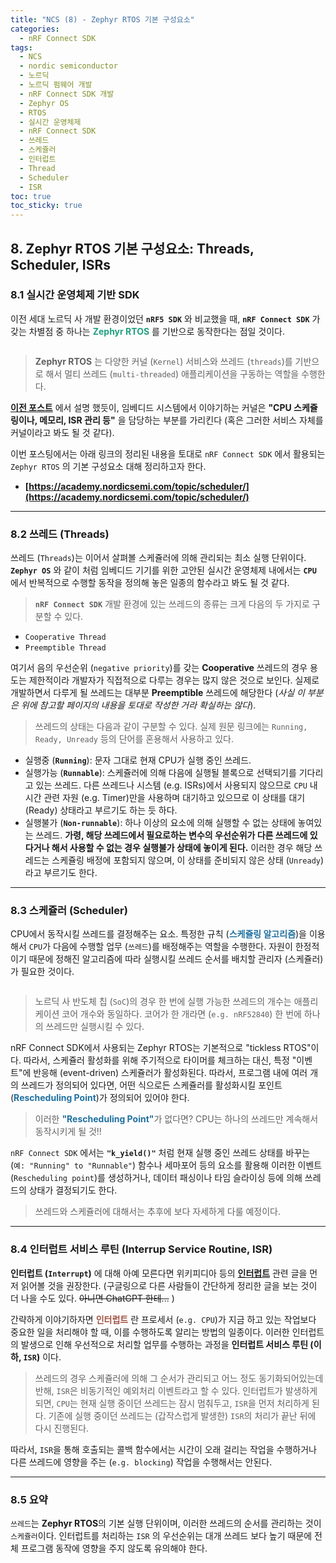 ```yaml
---
title: "NCS (8) - Zephyr RTOS 기본 구성요소"
categories:
  - nRF Connect SDK
tags:
  - NCS
  - nordic semiconductor
  - 노르딕
  - 노르딕 펌웨어 개발
  - nRF Connect SDK 개발
  - Zephyr OS
  - RTOS
  - 실시간 운영체제
  - nRF Connect SDK
  - 쓰레드
  - 스케쥴러
  - 인터럽트
  - Thread
  - Scheduler
  - ISR
toc: true
toc_sticky: true
---
```


## 8. Zephyr RTOS 기본 구성요소: Threads, Scheduler, ISRs

### 8.1 실시간 운영체제 기반 SDK

이전 세대 노르딕 사 개발 환경이었던 **`nRF5 SDK`** 와 비교했을 때, **`nRF Connect SDK`** 가 갖는 차별점 중 하나는 <span style="color:#20a080"><b>Zephyr RTOS</b></span> 를 기반으로 동작한다는 점일 것이다.

<figure style="width: 95%" class="align-center">
  <img src="{{ site.url }}{{ site.baseurl }}/assets/images/ncs-rtos-fig1.png" alt="">
</figure>

> **Zephyr RTOS** 는 다양한 커널 (`Kernel`) 서비스와 쓰레드 (`threads`)를 기반으로 해서 멀티 쓰레드 (`multi-threaded`) 애플리케이션을 구동하는 역할을 수행한다.

**[이전 포스트](https://enidanny.github.io/nrf%20connect%20sdk/nRF-Connect-SDK-Zephyr-OS/)** 에서 설명 했듯이, 임베디드 시스템에서 이야기하는 커널은 **"CPU 스케쥴링이나, 메모리, ISR 관리 등"** 을 담당하는 부분를 가리킨다 (혹은 그러한 서비스 자체를 커널이라고 봐도 될 것 같다).

이번 포스팅에서는 아래 링크의 정리된 내용을 토대로 `nRF Connect SDK` 에서 활용되는 `Zephyr RTOS` 의 기본 구성요소 대해 정리하고자 한다.

* **[https://academy.nordicsemi.com/topic/scheduler/](https://academy.nordicsemi.com/topic/scheduler/)**

---

### 8.2 쓰레드 (Threads)

쓰레드 (`Threads`)는 이어서 살펴볼 스케쥴러에 의해 관리되는 최소 실행 단위이다. **`Zephyr OS`** 와 같이 처럼 임베디드 기기를 위한 고안된 실시간 운영체제 내에서는 **`CPU`** 에서 반복적으로 수행할 동작을 정의해 놓은 일종의 함수라고 봐도 될 것 같다.

> **`nRF Connect SDK`** 개발 환경에 있는 쓰레드의 종류는 크게 다음의 두 가지로 구분할 수 있다.

* `Cooperative Thread` 
* `Preemptible Thread` 

여기서 음의 우선순위 (`negative priority`)를 갖는 **Cooperative** 쓰레드의 경우 용도는 제한적이라 개발자가 직접적으로 다루는 경우는 많지 않은 것으로 보인다. 실제로 개발하면서 다루게 될 쓰레드는 대부분 **Preemptible** 쓰레드에 해당한다 (*사실 이 부분은 위에 참고할 페이지의 내용을 토대로 작성한 거라 확실하는 않다*).

> 쓰레드의 상태는 다음과 같이 구분할 수 있다. 실제 원문 링크에는 `Running, Ready, Unready` 등의 단어를 혼용해서 사용하고 있다.

* 실행중 (**`Running`**): 문자 그대로 현재 CPU가 실행 중인 쓰레드.
* 실행가능 (**`Runnable`**): 스케쥴러에 의해 다음에 실행될 블록으로 선택되기를 기다리고 있는 쓰레드. 다른 쓰레드나 시스템 (e.g. ISRs)에서 사용되지 않으므로 `CPU` 내 시간 관련 자원 (e.g. Timer)만을 사용하며 대기하고 있으므로 이 상태를 대기(Ready) 상태라고 부르기도 하는 듯 하다.
* 실행불가 (**`Non-runnable`**): 하나 이상의 요소에 의해 실행할 수 없는 상태에 놓여있는 쓰레드. **가령, 해당 쓰레드에서 필요로하는 변수의 우선순위가 다른 쓰레드에 있다거나 해서 사용할 수 없는 경우 실행불가 상태에 놓이게 된다.** 이러한 경우 해당 쓰레드는 스케쥴링 배정에 포함되지 않으며, 이 상태를 준비되지 않은 상태 (`Unready`)라고 부르기도 한다.

---

### 8.3 스케쥴러 (Scheduler)

CPU에서 동작시킬 쓰레드를 결정해주는 요소. 특정한 규칙 (<span style="color:#2070a0"><b>스케쥴링 알고리즘</b></span>)을 이용해서 `CPU`가 다음에 수행할 업무 (`쓰레드`)를 배정해주는 역할을 수행한다. 자원이 한정적이기 때문에 정해진 알고리즘에 따라 실행시킬 쓰레드 순서를 배치할 관리자 (스케쥴러)가 필요한 것이다.

<figure style="width: 95%" class="align-center">
  <img src="{{ site.url }}{{ site.baseurl }}/assets/images/ncs-rtos-fig2.png" alt="">
</figure>

>노르딕 사 반도체 칩 (`SoC`)의 경우 한 번에 실행 가능한 쓰레드의 개수는 애플리케이션 코어 개수와 동일하다. 코어가 한 개라면 (`e.g. nRF52840`) 한 번에 하나의 쓰레드만 실행시킬 수 있다. 

nRF Connect SDK에서 사용되는 Zephyr RTOS는 기본적으로 "tickless RTOS"이다. 따라서, 스케쥴러 활성화를 위해 주기적으로 타이머를 체크하는 대신, 특정 "이벤트"에 반응해 (event-driven) 스케쥴러가 활성화된다. 따라서, 프로그램 내에 여러 개의 쓰레드가 정의되어 있다면, 어떤 식으로든 스케쥴러를 활성화시킬 포인트 (<span style="color:#2070a0"><b>Rescheduling Point</b></span>)가 정의되어 있어야 한다.

>이러한 <span style="color:#2070a0"><b>"Rescheduling Point"</b></span>가 없다면? CPU는 하나의 쓰레드만 계속해서 동작시키게 될 것!!

`nRF Connect SDK` 에서는 **`"k_yield()"`** 처럼 현재 실행 중인 쓰레드 상태를 바꾸는 (`예: "Running" to "Runnable"`) 함수나 세마포어 등의 요소를 활용해 이러한 이벤트 (`Rescheduling point`)를 생성하거나, 데이터 패싱이나 타임 슬라이싱 등에 의해 쓰레드의 상태가 결정되기도 한다.

 >쓰레드와 스케쥴러에 대해서는 추후에 보다 자세하게 다룰 예정이다.

---

### 8.4 인터럽트 서비스 루틴 (Interrup Service Routine, ISR)

**인터럽트 (`Interrupt`)** 에 대해 아예 모른다면 위키피디아 등의 **[인터럽트](https://ko.wikipedia.org/wiki/%EC%9D%B8%ED%84%B0%EB%9F%BD%ED%8A%B8)** 관련 글을 먼저 읽어볼 것을 권장한다. (구글링으로 다른 사람들이 간단하게 정리한 글을 보는 것이 더 나을 수도 있다. ~~아니면 ChatGPT 한테...~~ )

간략하게 이야기하자면 <span style="color:#A05040"><b>인터럽트</b></span> 란 프로세서 (`e.g. CPU`)가 지금 하고 있는 작업보다 중요한 일을 처리해야 할 때, 이를 수행하도록 알리는 방법의 일종이다. 이러한 인터럽트의 발생으로 인해 우선적으로 처리할 업무를 수행하는 과정을 **인터럽트 서비스 루틴 (이하, `ISR`)**  이다. 

>쓰레드의 경우 스케쥴러에 의해 그 순서가 관리되고 어느 정도 동기화되어있는데 반해, `ISR`은 비동기적인 예외처리 이벤트라고 할 수 있다. 인터럽트가 발생하게 되면, `CPU`는 현재 실행 중이던 쓰레드는 잠시 멈춰두고, `ISR`을 먼저 처리하게 된다. 기존에 실행 중이던 쓰레드는 (갑작스럽게 발생한) `ISR`의 처리가 끝난 뒤에 다시 진행된다.

따라서, `ISR`을 통해 호출되는 콜백 함수에서는 시간이 오래 걸리는 작업을 수행하거나 다른 쓰레드에 영향을 주는 (`e.g. blocking`) 작업을 수행해서는 안된다.

---

### 8.5 요약

`쓰레드`는 **Zephyr RTOS**의 기본 실행 단위이며, 이러한 쓰레드의 순서를 관리하는 것이 `스케쥴러`이다. 인터럽트를 처리하는 `ISR` 의 우선순위는 대개 쓰레드 보다 높기 때문에 전체 프로그램 동작에 영향을 주지 않도록 유의해야 한다.